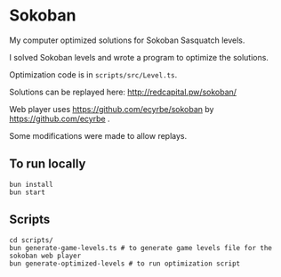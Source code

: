 # Sokoban

My computer optimized solutions for Sokoban Sasquatch levels.

I solved Sokoban levels and wrote a program to optimize the solutions.

Optimization code is in `scripts/src/Level.ts`.

Solutions can be replayed here: http://redcapital.pw/sokoban/

Web player uses https://github.com/ecyrbe/sokoban by https://github.com/ecyrbe .

Some modifications were made to allow replays.

## To run locally

```
bun install
bun start
```

## Scripts

```
cd scripts/
bun generate-game-levels.ts # to generate game levels file for the sokoban web player
bun generate-optimized-levels # to run optimization script
```
